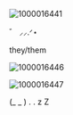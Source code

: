 ![1000016441](https://github.com/user-attachments/assets/b92415a6-ea0e-4cd1-8a33-0f8cd99d88ec)

゛ ⸝⸝.ᐟ⋆


they/them


![1000016446](https://github.com/user-attachments/assets/446d2429-6d7d-4831-93cb-9ccbd02b9b24)

![1000016447](https://github.com/user-attachments/assets/fda807e7-23f5-47e5-9e46-e5c0378a074a)


(_ _ ) . . z Z
